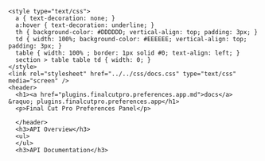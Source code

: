     <style type="text/css">
      a { text-decoration: none; }
      a:hover { text-decoration: underline; }
      th { background-color: #DDDDDD; vertical-align: top; padding: 3px; }
      td { width: 100%; background-color: #EEEEEE; vertical-align: top; padding: 3px; }
      table { width: 100% ; border: 1px solid #0; text-align: left; }
      section > table table td { width: 0; }
    </style>
    <link rel="stylesheet" href="../../css/docs.css" type="text/css" media="screen" />
    <header>
      <h1><a href="plugins.finalcutpro.preferences.app.md">docs</a> &raquo; plugins.finalcutpro.preferences.app</h1>
      <p>Final Cut Pro Preferences Panel</p>

      </header>
      <h3>API Overview</h3>
      <ul>
      </ul>
      <h3>API Documentation</h3>
